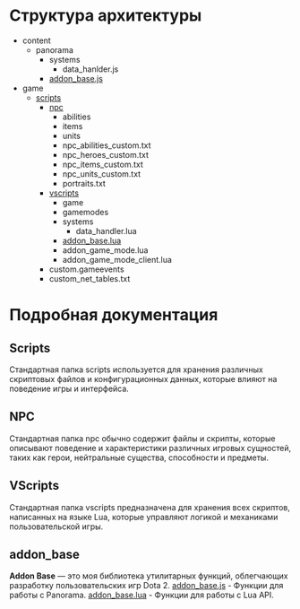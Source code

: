 # Структура архитектуры
- content
  - panorama
    - systems
      - data_hanlder.js
    - [addon_base.js](#addon_base)
- game
  - [scripts](#scripts)
    - [npc](#npc)
      - abilities
      - items
      - units
      - npc_abilities_custom.txt
      - npc_heroes_custom.txt
      - npc_items_custom.txt
      - npc_units_custom.txt
      - portraits.txt
    - [vscripts](#vscripts)
      - game
      - gamemodes
      - systems
        - data_handler.lua
      - [addon_base.lua](#addon_base)
      - addon_game_mode.lua
      - addon_game_mode_client.lua
    - custom.gameevents
    - custom_net_tables.txt

# Подробная документация
## Scripts
Стандартная папка scripts используется для хранения различных скриптовых файлов и конфигурационных данных, которые влияют на поведение игры и интерфейса.

## NPC
Стандартная папка npc обычно содержит файлы и скрипты, которые описывают поведение и характеристики различных игровых сущностей, таких как герои, нейтральные существа, способности и предметы.

## VScripts
Стандартная папка vscripts предназначена для хранения всех скриптов, написанных на языке Lua, которые управляют логикой и механиками пользовательской игры.

## addon_base
**Addon Base** — это моя библиотека утилитарных функций, облегчающих разработку пользовательских игр Dota 2.
[addon_base.js](../custom_game/content/panorama/addon_base.js) - Функции для работы с Panorama.
[addon_base.lua](../custom_game/game/addon_base.lua) - Функции для работы с Lua API.
